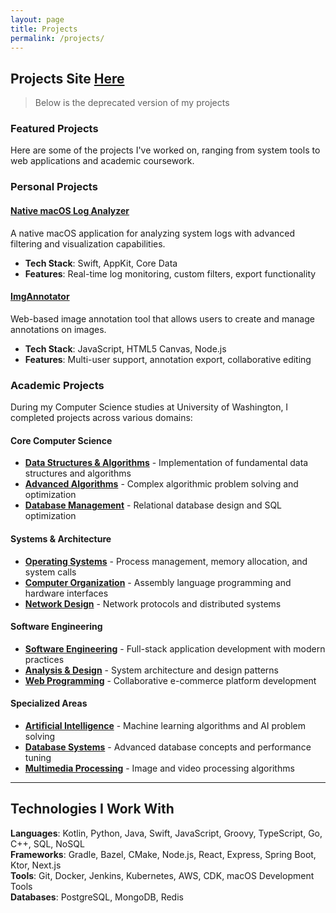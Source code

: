 ```yaml
---
layout: page
title: Projects
permalink: /projects/
---
```


## Projects Site <a href="https://tazzledazzle.github.io/portfolio-projects">Here</a>

> Below is the deprecated version of my projects

### Featured Projects

Here are some of the projects I've worked on, ranging from system tools to web applications and academic coursework.

### Personal Projects

#### **[Native macOS Log Analyzer](https://github.com/tazzledazzle/native-macos-log-analyzer)**

A native macOS application for analyzing system logs with advanced filtering and visualization capabilities.

- **Tech Stack**: Swift, AppKit, Core Data
- **Features**: Real-time log monitoring, custom filters, export functionality

#### **[ImgAnnotator](https://github.com/tazzledazzle/imgannotator)**

Web-based image annotation tool that allows users to create and manage annotations on images.

- **Tech Stack**: JavaScript, HTML5 Canvas, Node.js
- **Features**: Multi-user support, annotation export, collaborative editing

### Academic Projects

During my Computer Science studies at University of Washington, I completed projects across various domains:

#### **Core Computer Science**

- **[Data Structures & Algorithms](https://github.com/tazzledazzle/UW-CSS/tree/master/342)** - Implementation of fundamental data structures and algorithms
- **[Advanced Algorithms](https://github.com/tazzledazzle/UW-CSS/tree/master/343)** - Complex algorithmic problem solving and optimization
- **[Database Management](https://github.com/tazzledazzle/UW-CSS/tree/master/344)** - Relational database design and SQL optimization

#### **Systems & Architecture**

- **[Operating Systems](https://github.com/tazzledazzle/UW-CSS/tree/master/430)** - Process management, memory allocation, and system calls
- **[Computer Organization](https://github.com/tazzledazzle/UW-CSS/tree/master/422)** - Assembly language programming and hardware interfaces
- **[Network Design](https://github.com/tazzledazzle/UW-CSS/tree/master/432)** - Network protocols and distributed systems

#### **Software Engineering**

- **[Software Engineering](https://github.com/tazzledazzle/UW-CSS/tree/master/360)** - Full-stack application development with modern practices
- **[Analysis & Design](https://github.com/tazzledazzle/UW-CSS/tree/master/370)** - System architecture and design patterns
- **[Web Programming](https://github.com/brunnerjosh/book-store)** - Collaborative e-commerce platform development

#### **Specialized Areas**

- **[Artificial Intelligence](https://github.com/tazzledazzle/UW-CSS/tree/master/415)** - Machine learning algorithms and AI problem solving
- **[Database Systems](https://github.com/tazzledazzle/UW-CSS/tree/master/475)** - Advanced database concepts and performance tuning
- **[Multimedia Processing](https://github.com/tazzledazzle/UW-CSS/tree/master/490)** - Image and video processing algorithms

---

## Technologies I Work With

**Languages**: Kotlin, Python, Java, Swift, JavaScript, Groovy, TypeScript, Go,  C++, SQL, NoSQL  
**Frameworks**: Gradle, Bazel, CMake, Node.js, React, Express, Spring Boot, Ktor, Next.js  
**Tools**: Git, Docker, Jenkins, Kubernetes, AWS, CDK, macOS Development Tools  
**Databases**: PostgreSQL, MongoDB, Redis  
